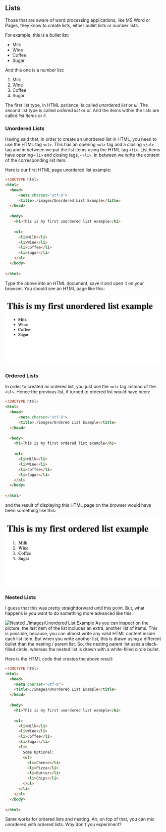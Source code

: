 ## Lists

Those that are aware of word processing applications, like MS Word or Pages, they know to create
lists, either bullet lists or number lists.

For example, this is a bullet list:

* Milk
* Wine
* Coffee
* Sugar

And this one is a number list:

1. Milk
2. Wine
3. Coffee
4. Sugar

The first list type, in HTML parlance, is called *unordered list* or *ul*. The second list type is
called *ordered list* or *ol*. And the items within the lists are called *list items* or *li*.

### Unordered Lists

Having said that, in order to create an unordered list in HTML, you need to use the HTML tag `<ul>`.
This has an opening `<ul>` tag and a closing `</ul>` tag and in between we put the list items using
the HTML tag `<li>`. List items have opening `<li>` and closing tags, `</li>`. In between we write the
content of the corresponding list item.

Here is our first HTML page unordered list example:

``` html
<!DOCTYPE html>
<html>
  <head>
      <meta charset="utf-8">
      <title>./images/Unordered List Example</title>
  </head>

  <body>
    <h1>This is my first unordered list example</h1>
    
    <ul>
      <li>Milk</li>
      <li>Wine</li>
      <li>Coffee</li>
      <li>Sugar</li>
    </ul>
  </body>

</html>
```
Type the above into an HTML document, save it and open it on your browser. You should see an HTML page like this:

![./images/Unordered List Example](./images/unordered-list-example.png)

### Ordered Lists

In order to created an ordered list, you just use the `<ol>` tag instead of the `<ul>`. Hence the previous list, if turned to ordered list 
would have been:

``` html
<!DOCTYPE html>
<html>
  <head>
      <meta charset="utf-8">
      <title>./images/Ordered List Example</title>
  </head>

  <body>
    <h1>This is my first ordered list example</h1>

    <ol>
      <li>Milk</li>
      <li>Wine</li>
      <li>Coffee</li>
      <li>Sugar</li>
    </ol>
  </body>

</html>
```

and the result of displaying this HTML page on the browser would have been something like this:

![./images/Ordered List Example](./images/ordered-list-example.png)

### Nested Lists

I guess that this was pretty straightforward until this point. But, what happens is you want to do something more advanced like this:

![Nested ./images/Unordered List Example]((./images/unordered-lested-lists.png))
As you can inspect on the picture, the last item of the list includes an extra, another list of items. This is possible, because, you can
almost write any valid HTML content inside each list item. But when you write another list, this is drawn using a different bullet than
the nesting / parent list. So, the nesting parent list uses a black-filled circle, whereas the nested list is drawn with a white-filled
circle bullet.

Here is the HTML code that creates the above result:

``` html
<!DOCTYPE html>
<html>
  <head>
    <meta charset="utf-8">
    <title>./images/Unordered List Example</title>
  </head>

  <body>
    <h1>This is my first unordered list example</h1>

    <ul>
      <li>Milk</li>
      <li>Wine</li>
      <li>Coffee</li>
      <li>Sugar</li>
      <li>
        Some Optional:
        <ul>
          <li>Cheese</li>
          <li>Pizza</li>
          <li>Butter</li>
          <li>Chips</li>
        </ul>
      </li>
    </ul>
  </body>

</html>
```

Same works for ordered lists and nesting. An, on top of that, you can mix unordered with ordered lists.
Why don't you experiment?
